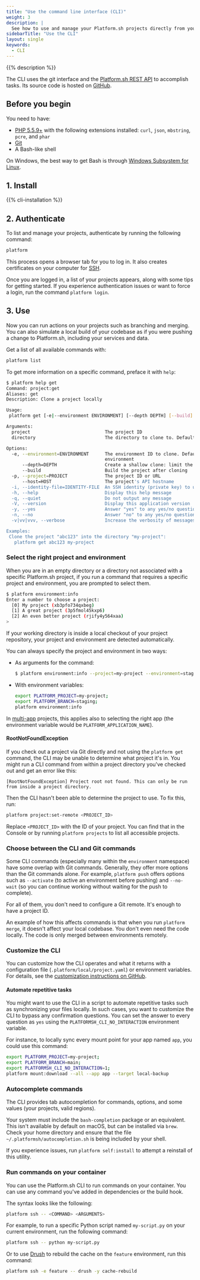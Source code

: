 ```yaml
---
title: "Use the command line interface (CLI)"
weight: 3
description: |
  See how to use and manage your Platform.sh projects directly from your terminal. Anything you can do within the Console can be done with the CLI.
sidebarTitle: "Use the CLI"
layout: single
keywords:
  - CLI
---
```


{{% description %}}

The CLI uses the git interface and the [Platform.sh REST API](https://api.platform.sh/docs/) to accomplish tasks.
Its source code is hosted on [GitHub](https://github.com/platformsh/platformsh-cli).

## Before you begin

You need to have:

* [PHP 5.5.9+](https://www.php.net/manual/en/install.php) with the following extensions installed: `curl`, `json`, `mbstring`, `pcre`, and `phar`
* [Git](https://git-scm.com/downloads)
* A Bash-like shell

On Windows, the best way to get Bash is through [Windows Subsystem for Linux](https://msdn.microsoft.com/en-gb/commandline/wsl/about).

## 1. Install

{{% cli-installation %}}

## 2. Authenticate

To list and manage your projects, authenticate by running the following command:

```bash
platform
```

This process opens a browser tab for you to log in.
It also creates certificates on your computer for [SSH](../../development/ssh/_index.md).

Once you are logged in, a list of your projects appears, along with some tips for getting started.
If you experience authentication issues or want to force a login, run the command `platform login`.

## 3. Use

Now you can run actions on your projects such as branching and merging.
You can also simulate a local build of your codebase as if you were pushing a change to Platform.sh,
including your services and data.

Get a list of all available commands with:

```bash
platform list
```

To get more information on a specific command, preface it with `help`:

```bash
$ platform help get
Command: project:get
Aliases: get
Description: Clone a project locally

Usage:
 platform get [-e|--environment ENVIRONMENT] [--depth DEPTH] [--build] [-p|--project PROJECT] [--host HOST] [-i|--identity-file IDENTITY-FILE] [--] [<project>] [<directory>]

Arguments:
  project                            The project ID
  directory                          The directory to clone to. Defaults to the project title

Options:
  -e, --environment=ENVIRONMENT      The environment ID to clone. Defaults to the project default, or the first available
                                     environment
      --depth=DEPTH                  Create a shallow clone: limit the number of commits in the history
      --build                        Build the project after cloning
  -p, --project=PROJECT              The project ID or URL
      --host=HOST                    The project's API hostname
  -i, --identity-file=IDENTITY-FILE  An SSH identity (private key) to use
  -h, --help                         Display this help message
  -q, --quiet                        Do not output any message
  -V, --version                      Display this application version
  -y, --yes                          Answer "yes" to any yes/no questions; disable interaction
  -n, --no                           Answer "no" to any yes/no questions; disable interaction
  -v|vv|vvv, --verbose               Increase the verbosity of messages

Examples:
 Clone the project "abc123" into the directory "my-project":
   platform get abc123 my-project
```

### Select the right project and environment

When you are in an empty directory or a directory not associated with a specific Platform.sh project,
if you run a command that requires a specific project and environment, you are prompted to select them.

```bash
$ platform environment:info
Enter a number to choose a project:
  [0] My project (xb3pfo734qxbeg)
  [1] A great project (3p5fmol45kxp6)
  [2] An even better project (rjify4y564xaa)
> 
```

If your working directory is inside a local checkout of your project repository,
your project and environment are detected automatically.

You can always specify the project and environment in two ways:

* As arguments for the command:

  ```bash
  $ platform environment:info --project=my-project --environment=staging
  ```
* With environment variables:

  ```bash
  export PLATFORM_PROJECT=my-project;
  export PLATFORM_BRANCH=staging;
  platform environment:info
  ```

In [multi-app](../../create-apps/multi-app.md) projects, this applies also to selecting the right app
(the environment variable would be `PLATFORM_APPLICATION_NAME`).

#### RootNotFoundException

If you check out a project via Git directly and not using the `platform get` command,
the CLI may be unable to determine what project it's in.
You might run a CLI command from within a project directory you've checked out and get an error like this:

```text
[RootNotFoundException] Project root not found. This can only be run from inside a project directory.
```

Then the CLI hasn't been able to determine the project to use.
To fix this, run:

```bash
platform project:set-remote <PROJECT_ID>
```

Replace `<PROJECT_ID>` with the ID of your project.
You can find that in the Console or by running `platform projects` to list all accessible projects.

### Choose between the CLI and Git commands

Some CLI commands (especially many within the `environment` namespace) have some overlap with Git commands.
Generally, they offer more options than the Git commands alone.
For example, `platform push` offers options such as `--activate` (to active an environment before pushing)
and `--no-wait` (so you can continue working without waiting for the push to complete).

For all of them, you don't need to configure a Git remote.
It's enough to have a project ID.

An example of how this affects commands is that when you run `platform merge`,
it doesn't affect your local codebase.
You don't even need the code locally.
The code is only merged between environments remotely.

### Customize the CLI

You can customize how the CLI operates and what it returns with a configuration file (`.platform/local/project.yaml`)
or environment variables.
For details, see the [customization instructions on GitHub](https://github.com/platformsh/platformsh-cli#user-content-customization).

#### Automate repetitive tasks

You might want to use the CLI in a script to automate repetitive tasks such as synchronizing your files locally.
In such cases, you want to customize the CLI to bypass any confirmation questions.
You can set the answer to every question as `yes` using the `PLATFORMSH_CLI_NO_INTERACTION` environment variable.

For instance, to locally sync every mount point for your app named `app`, you could use this command:

```bash
export PLATFORM_PROJECT=my-project;
export PLATFORM_BRANCH=main;
export PLATFORMSH_CLI_NO_INTERACTION=1;
platform mount:download --all --app app --target local-backup
```

### Autocomplete commands

The CLI provides tab autocompletion for commands, options, and some values (your projects, valid regions).

Your system must include the `bash-completion` package or an equivalent.
This isn't available by default on macOS, but can be installed via `brew`.
Check your home directory and ensure that the file `~/.platformsh/autocompletion.sh` is being included by your shell.

If you experience issues, run `platform self:install` to attempt a reinstall of this utility.

### Run commands on your container

You can use the Platform.sh CLI to run commands on your container.
You can use any command you've added in dependencies or the build hook.

The syntax looks like the following:

```bash
platform ssh -- <COMMAND> <ARGUMENTS>
```

For example, to run a specific Python script named `my-script.py` on your current environment,
run the following command:

```bash
platform ssh -- python my-script.py
```

Or to use [Drush](https://www.drush.org/latest/install/) to rebuild the cache on the `feature` environment,
run this command:

```bash
platform ssh -e feature -- drush -y cache-rebuild
```
